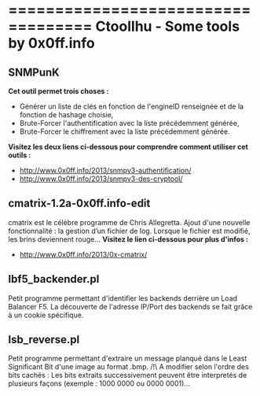 ===================================
Ctoollhu - Some tools by 0x0ff.info
===================================

SNMPunK
----------------------------
**Cet outil permet trois choses :**
  - Générer un liste de clés en fonction de l'engineID renseignée et de la fonction de hashage choisie,
  - Brute-Forcer l'authentification avec la liste précédemment générée,
  - Brute-Forcer le chiffrement avec la liste précédemment générée.
  
**Visitez les deux liens ci-dessous pour comprendre comment utiliser cet outils :**
  - http://www.0x0ff.info/2013/snmpv3-authentification/
  - http://www.0x0ff.info/2013/snmpv3-des-cryptool/


cmatrix-1.2a-0x0ff.info-edit
----------------------------
  cmatrix est le célèbre programme de Chris Allegretta.
  Ajout d'une nouvelle fonctionnalité : la gestion d’un fichier de log. Lorsque le fichier est modifié, les brins deviennent rouge...
**Visitez le lien ci-dessous pour plus d'infos :**
  - http://www.0x0ff.info/2013/0x-cmatrix/

lbf5_backender.pl
-----------------
  Petit programme permettant d'identifier les backends derrière un Load Balancer F5.
  La découverte de l'adresse IP/Port des backends se fait grâce à un cookie spécifique.

lsb_reverse.pl
-----------------
  Petit programme permettant d'extraire un message planqué dans le Least Significant Bit d'une image au format .bmp.
  /!\ A modifier selon l'ordre des bits cachés : Les bits extraits successivement peuvent être interpretés de plusieurs façons (exemple : 1000 0000 ou 0000 0001)...
